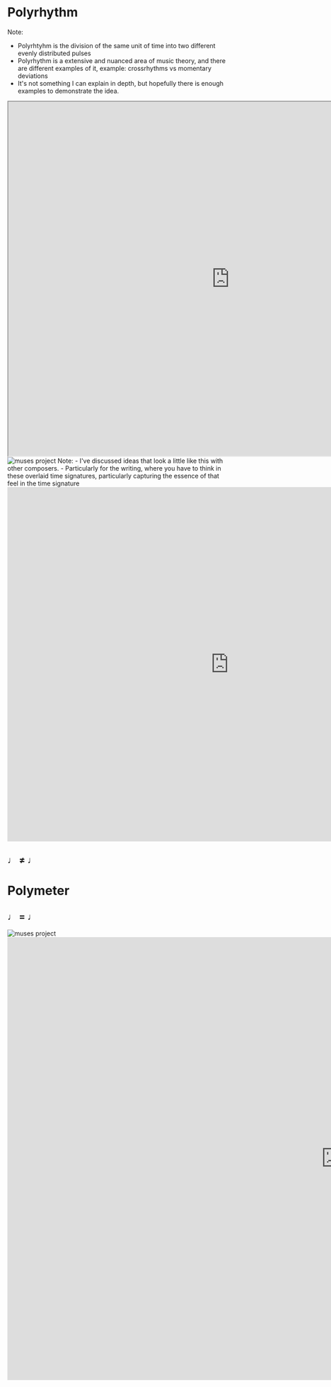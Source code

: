 # Polyrhythm

Note:
- Polyrhtyhm is the division of the same unit of time into two different evenly distributed pulses 
- Polyrhythm is a extensive and nuanced area of music theory, and there are different examples of it, example: crossrhythms vs momentary deviations
- It's not something I can explain in depth, but hopefully there is enough examples to demonstrate the idea.


<iframe src="https://en.wikipedia.org/wiki/Polyrhythm"width="1000" height="800"></iframe>


<img src="assets/images/43polyrhythm2.png" alt="muses project" height=auto width=auto style="border-style:none;box-shadow:none;"> 
Note:
- I've discussed ideas that look a little like this with other composers. 
- Particularly for the writing, where you have to think in these overlaid time signatures, particularly capturing the essence of that feel in the time signature


<section>
  <iframe src="https://www.noteflight.com/embed/8e9cae8a6eb75b4b71a7a699d9944ae86ccae121?displayMode=flow&showScoreInfo=false&hideFullWindow=true&scale=2"
          width="1000" height="800" style="border: none;"></iframe>
</section>


## &#9833; &#8800; &#9833;
<!-- tempo / beatUnit * _Cross Rhythm_ -->



# Polymeter


## &#9833; 	&#61; &#9833;


<img src="assets/images/34polymetric2.png" alt="muses project" height=auto width=auto style="border-style:none;box-shadow:none;"> 


<section>
  <iframe src="https://www.noteflight.com/embed/34fbeed5e70178f5ed1ac6db10df2c66fee22e7f?displayMode=flow&showScoreInfo=false&hideFullWindow=true&scale=2"
          width="1500" height="1000" style="border: none;"></iframe>
</section>  
